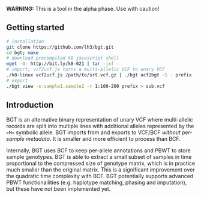 **WARNING:** This is a tool in the alpha phase. Use with caution!

## Getting started
```sh
# installation
git clone https://github.com/lh3/bgt.git
cd bgt; make
# download precompiled k8 javascript shell
wget -O- http://bit.ly/k8-021 | tar -jxf -
# import; vcf2ucf.js turns a multi-allelic VCF to unary VCF
./k8-linux vcf2ucf.js /path/to/srt.vcf.gz | ./bgt ucf2bgt -S - prefix
# export
./bgt view -s:sample1,sample2 -r 1:100-200 prefix > sub.vcf
```

## Introduction

BGT is an alternative binary representation of unary VCF where multi-allelic
records are split into multiple lines with additional alleles represented by
the `<M>` symbolic allele. BGT imports from and exports to VCF/BCF *without
per-sample metadata*. It is smaller and more efficient to process than BCF.

Internally, BGT uses BCF to keep per-allele annotations and PBWT to store
sample genotypes. BGT is able to extract a small subset of samples in time
proportional to the compressed size of genotype matrix, which is in practice
much smaller than the original matrix. This is a significant improvement over
the quadratic time complexity with BCF. BGT potentially supports advanced PBWT
functionailities (e.g. haplotype matching, phasing and imputation), but these
have not been implemented yet.
